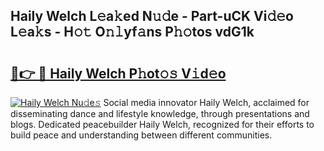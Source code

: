 ## Haily Welch L𝚎a𝚔ed N𝚞𝚍e - Part-uCK Vi𝚍𝚎o L𝚎a𝚔s - H𝚘𝚝 O𝚗𝚕yf𝚊ns P𝚑𝚘tos vdG1k

# <h2><a href="http://kf1pvu3.oniu.top/?m=Haily+Welch">🔗👉 🔴 Haily Welch P𝚑ot𝚘𝚜 V𝚒d𝚎o</a></h2>

[![Haily Welch Nu𝚍e𝚜](https://i.imgur.com/0qMVB7G.gif)](http://kf1pvu3.oniu.top/?m=Haily+Welch)
Social media innovator Haily Welch, acclaimed for disseminating dance and lifestyle knowledge, through presentations and blogs. Dedicated peacebuilder Haily Welch, recognized for their efforts to build peace and understanding between different communities.  

